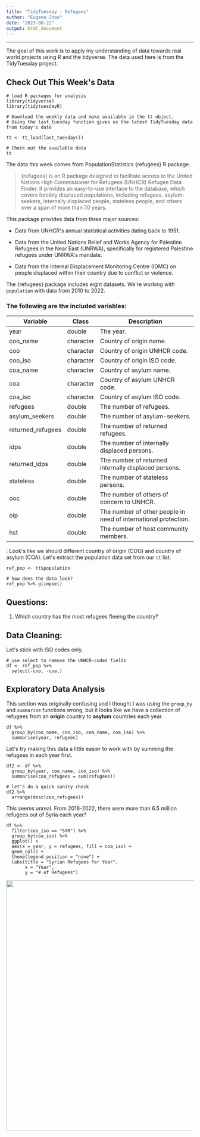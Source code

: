 ```yaml
---
title: "TidyTuesday - Refugees"
author: "Eugene Zhou"
date: "2023-08-22"
output: html_document
---
```




------------------------------------------------------------------------

The goal of this work is to apply my understanding of data towards real world projects using R and the tidyverse. The data used here is from the TidyTuesday project.

## Check Out This Week's Data

```{r Load , message=FALSE}
# load R packages for analysis
library(tidyverse)
library(tidytuesdayR)
```

```{r Get and load data, message=FALSE}
# Download the weekly data and make available in the tt object.
# Using the last_tuesday function gives us the latest TidyTuesday data from today's date

tt <- tt_load(last_tuesday())

# Check out the available data
tt
```

The data this week comes from PopulationStatistics {refugees} R package.

> {refugees} is an R package designed to facilitate access to the United Nations High Commissioner for Refugees (UNHCR) Refugee Data Finder. It provides an easy-to-use interface to the database, which covers forcibly displaced populations, including refugees, asylum-seekers, internally displaced people, stateless people, and others over a span of more than 70 years.

This package provides data from three major sources:

-   Data from UNHCR's annual statistical activities dating back to 1951.

-   Data from the United Nations Relief and Works Agency for Palestine Refugees in the Near East (UNRWA), specifically for registered Palestine refugees under UNRWA's mandate.

-   Data from the Internal Displacement Monitoring Centre (IDMC) on people displaced within their country due to conflict or violence.

The {refugees} package includes eight datasets. We're working with `population` with data from 2010 to 2022.

### The following are the included variables:

| **Variable**      | **Class** | **Description**                                                 |
|-----------------|-----------------|-------------------------------------|
| year              | double    | The year.                                                       |
| coo_name          | character | Country of origin name.                                         |
| coo               | character | Country of origin UNHCR code.                                   |
| coo_iso           | character | Country of origin ISO code.                                     |
| coa_name          | character | Country of asylum name.                                         |
| coa               | character | Country of asylum UNHCR code.                                   |
| coa_iso           | character | Country of asylum ISO code.                                     |
| refugees          | double    | The number of refugees.                                         |
| asylum_seekers    | double    | The number of asylum-seekers.                                   |
| returned_refugees | double    | The number of returned refugees.                                |
| idps              | double    | The number of internally displaced persons.                     |
| returned_idps     | double    | The number of returned internally displaced persons.            |
| stateless         | double    | The number of stateless persons.                                |
| ooc               | double    | The number of others of concern to UNHCR.                       |
| oip               | double    | The number of other people in need of international protection. |
| hst               | double    | The number of host community members.                           |

: Look's like we should different country of origin (COO) and country of asylum (COA). Let's extract the population data set from our `tt` list.

```{r}
ref_pop <- tt$population

# how does the data look?
ref_pop %>% glimpse()
```

## Questions:

1.  Which country has the most refugees fleeing the country?

## Data Cleaning:

Let's stick with ISO codes only.

```{r}
# use select to remove the UNHCR-coded fields
df <- ref_pop %>%
  select(-coo, -coa,)
```

## Exploratory Data Analysis

This section was originally confusing and I thought I was using the `group_by` and `summarise` functions wrong, but it looks like we have a collection of refugees from an **origin** country to **asylum** countries each year.

```{r}
df %>%
  group_by(coo_name, coo_iso, coa_name, coa_iso) %>%
  summarise(year, refugees)
```

Let's try making this data a little easier to work with by summing the refugees in each year first.

```{r}
df2 <- df %>%
  group_by(year, coo_name, coo_iso) %>%
  summarise(coo_refugees = sum(refugees))

# let's do a quick sanity check 
df2 %>%
  arrange(desc(coo_refugees))

```

This seems unreal. From 2018-2022, there were more than 6.5 million refugees out of Syria each year?

```{r}
df %>%
  filter(coo_iso == "SYR") %>%
  group_by(coa_iso) %>%
  ggplot() + 
  aes(x = year, y = refugees, fill = coa_iso) + 
  geom_col() + 
  theme(legend.position = "none") + 
  labs(title = "Syrian Refugees Per Year", 
       x = "Year", 
       y = "# of Refugees")
```
<img src="/post/2023-08-22 - TidyTuesday/2023%20AUG%2022%20-%20TidyTuesday_Refugees_files/figure-html/unnamed-chunk-5-1.png" width="672" />
